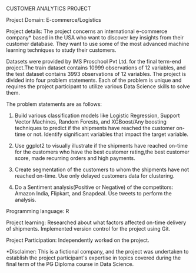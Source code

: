 CUSTOMER ANALYTICS PROJECT

Project Domain: E-commerce/Logistics

Project details: 
The project concerns an international e-commerce company* based in the USA who want to discover key insights from their customer database. They want to use some of the most advanced machine learning techniques to study their customers.

Datasets were provided by IMS Proschool Pvt Ltd. for the final term-end project.The train dataset contains 10999 observations of 12 variables, and the test dataset contains 3993 observations of 12 variables. The project is divided into four problem statements. Each of the problem is unique and requires the project participant to utilize various Data Science skills to solve them. 

The problem statements are as follows:
1) Build various classification models like Logistic Regression, Support Vector Machines, Random Forests, and XGBoost/Any boosting techniques to predict if the shipments have reached the customer on-time or not. Identify significant variables that impact the target variable.

2) Use ggplot2 to visually illustrate if the shipments have reached on-time for the customers who have the best customer rating,the best customer score, made recurring orders and high payments.

3) Create segmentation of the customers to whom the shipments have not reached on-time. Use only delayed customers data for clustering.

4) Do a Sentiment analysis(Positive or Negative) of the competitors: Amazon India, Flipkart, and Snapdeal. Use tweets to perform the analysis.

Programming language: R

Project learning: 
Researched about what factors affected on-time delivery of shipments. 
Implemented version control for the project using Git. 

Project Participation: Independently worked on the project.



*Disclaimer: This is a fictional company, and the project was undertaken to establish the project participant's expertise in topics covered during the final term of the PG Diploma course in Data Science.

